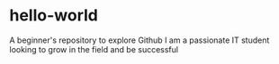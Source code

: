 # hello-world
A beginner's repository to explore Github
I am a passionate IT student looking to grow in the field and be successful
